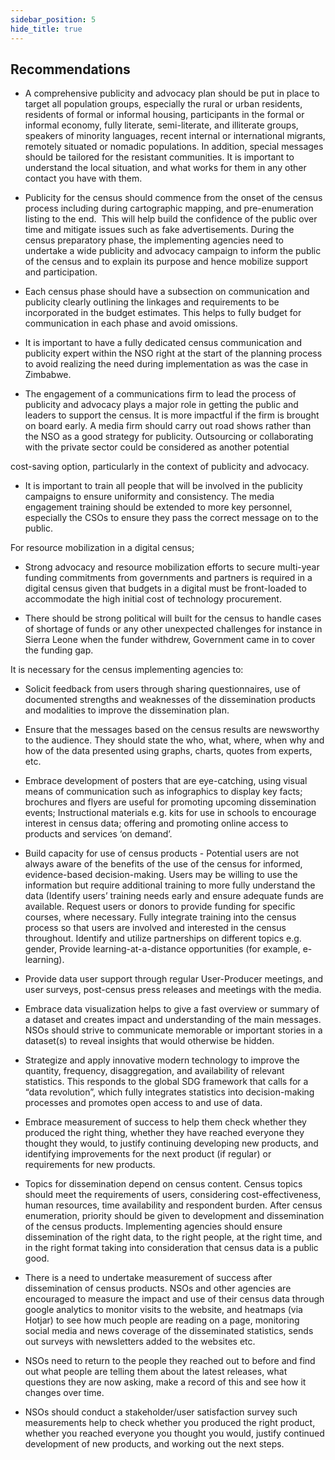 ```yaml
---
sidebar_position: 5
hide_title: true 
---
```


## Recommendations

- A comprehensive publicity and advocacy plan should be put in place to target all population groups, especially the rural or urban residents, residents of formal or informal housing, participants in the formal or informal economy, fully literate, semi-literate, and illiterate groups, speakers of minority languages, recent internal or international migrants, remotely situated or nomadic populations. In addition, special messages should be tailored for the resistant communities. It is important to understand the local situation, and what works for them in any other contact you have with them.

- Publicity for the census should commence from the onset of the census process including during cartographic mapping, and pre-enumeration listing to the end.  This will help build the confidence of the public over time and mitigate issues such as fake advertisements. During the census preparatory phase, the implementing agencies need to undertake a wide publicity and advocacy campaign to inform the public of the census and to explain its purpose and hence mobilize support and participation.

- Each census phase should have a subsection on communication and publicity clearly outlining the linkages and requirements to be incorporated in the budget estimates. This helps to fully budget for communication in each phase and avoid omissions.

- It is important to have a fully dedicated census communication and publicity expert within the NSO right at the start of the planning process to avoid realizing the need during implementation as was the case in Zimbabwe.

- The engagement of a communications firm to lead the process of publicity and advocacy plays a major role in getting the public and leaders to support the census. It is more impactful if the firm is brought on board early. A media firm should carry out road shows rather than the NSO as a good strategy for publicity. Outsourcing or collaborating with the private sector could be considered as another potential

cost-saving option, particularly in the context of publicity and advocacy.

- It is important to train all people that will be involved in the publicity campaigns to ensure uniformity and consistency. The media engagement training should be extended to more key personnel, especially the CSOs to ensure they pass the correct message on to the public.

For resource mobilization in a digital census;

- Strong advocacy and resource mobilization efforts to secure multi-year funding commitments from governments and partners is required in a digital census given that budgets in a digital must be front-loaded to accommodate the high initial cost of technology procurement.

- There should be strong political will built for the census to handle cases of shortage of funds or any other unexpected challenges for instance in Sierra Leone when the funder withdrew, Government came in to cover the funding gap.

It is necessary for the census implementing agencies to:

- Solicit feedback from users through sharing questionnaires, use of documented strengths and weaknesses of the dissemination products and modalities to improve the dissemination plan.

- Ensure that the messages based on the census results are newsworthy to the audience. They should state the who, what, where, when why and how of the data presented using graphs, charts, quotes from experts, etc.

- Embrace development of posters that are eye-catching, using visual means of communication such as infographics to display key facts; brochures and flyers are useful for promoting upcoming dissemination events; Instructional materials e.g. kits for use in schools to encourage interest in census data; offering and promoting online access to products and services ‘on demand’.

- Build capacity for use of census products - Potential users are not always aware of the benefits of the use of the census for informed, evidence-based decision-making. Users may be willing to use the information but require additional training to more fully understand the data (Identify users’ training needs early and ensure adequate funds are available. Request users or donors to provide funding for specific courses, where necessary. Fully integrate training into the census process so that users are involved and interested in the census throughout. Identify and utilize partnerships on different topics e.g. gender, Provide learning-at-a-distance opportunities (for example, e-learning).

- Provide data user support through regular User-Producer meetings, and user surveys, post-census press releases and meetings with the media.

- Embrace data visualization helps to give a fast overview or summary of a dataset and creates impact and understanding of the main messages. NSOs should strive to communicate memorable or important stories in a dataset(s) to reveal insights that would otherwise be hidden.

- Strategize and apply innovative modern technology to improve the quantity, frequency, disaggregation, and availability of relevant statistics. This responds to the global SDG framework that calls for a “data revolution”, which fully integrates statistics into decision-making processes and promotes open access to and use of data.

- Embrace measurement of success to help them check whether they produced the right thing, whether they have reached everyone they thought they would, to justify continuing developing new products, and identifying improvements for the next product (if regular) or requirements for new products.

- Topics for dissemination depend on census content. Census topics should meet the requirements of users, considering cost-effectiveness, human resources, time availability and respondent burden. After census enumeration, priority should be given to development and dissemination of the census products. Implementing agencies should ensure dissemination of the right data, to the right people, at the right time, and in the right format taking into consideration that census data is a public good.

- There is a need to undertake measurement of success after dissemination of census products. NSOs and other agencies are encouraged to measure the impact and use of their census data through google analytics to monitor visits to the website, and heatmaps (via Hotjar) to see how much people are reading on a page, monitoring social media and news coverage of the disseminated statistics, sends out surveys with newsletters added to the websites etc.

- NSOs need to return to the people they reached out to before and find out what people are telling them about the latest releases, what questions they are now asking, make a record of this and see how it changes over time.

- NSOs should conduct a stakeholder/user satisfaction survey such measurements help to check whether you produced the right product, whether you reached everyone you thought you would, justify continued development of new products, and working out the next steps.